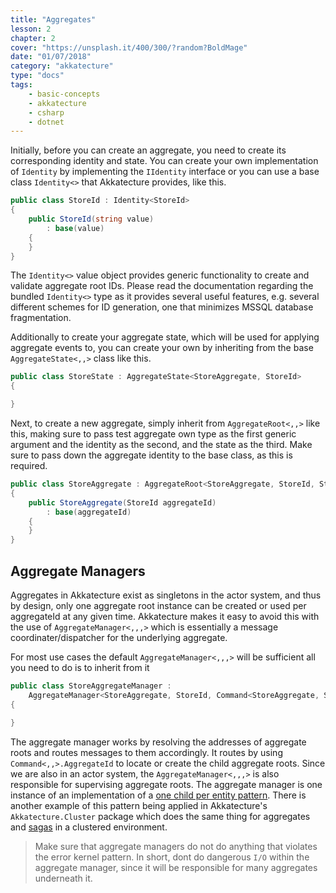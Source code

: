 ```yaml
---
title: "Aggregates"
lesson: 2
chapter: 2
cover: "https://unsplash.it/400/300/?random?BoldMage"
date: "01/07/2018"
category: "akkatecture"
type: "docs"
tags:
    - basic-concepts
    - akkatecture
    - csharp
    - dotnet
---
```


Initially, before you can create an aggregate, you need to create its corresponding 
identity and state. You can create your own implementation of `Identity` by implementing the
`IIdentity` interface or you can use a base class `Identity<>` that
Akkatecture provides, like this.


```csharp
public class StoreId : Identity<StoreId>
{
    public StoreId(string value)
        : base(value)
    {
    }
}
```

The `Identity<>` value object provides generic functionality to create and validate aggregate root IDs. Please read the documentation regarding the bundled `Identity<>` type as it provides several useful features, e.g. several different schemes for ID generation, one that minimizes MSSQL database fragmentation.

Additionally to create your aggregate state, which will be used for applying aggregate events to, you can create your own by inheriting from the base `AggregateState<,,>` class like this.

```csharp
public class StoreState : AggregateState<StoreAggregate, StoreId>
{

}
```

Next, to create a new aggregate, simply inherit from `AggregateRoot<,,>` like this, making sure to pass test aggregate own type as the first generic argument and the identity as the second, and the state as the third. Make sure to pass down the aggregate identity to the base class, as this is required.

```csharp
public class StoreAggregate : AggregateRoot<StoreAggregate, StoreId, StoreState>
{
    public StoreAggregate(StoreId aggregateId)
        : base(aggregateId)
    {
    }
}
```


## Aggregate Managers

Aggregates in Akkatecture exist as singletons in the actor system, and thus by design, only one aggregate root instance can be created or used per aggregateId at any given time. Akkatecture makes it easy to avoid this with the use of `AggregateManager<,,,>` which is essentially a message coordinater/dispatcher for the underlying aggregate.


For most use cases the default `AggregateManager<,,,>` will be sufficient all you need to do is to inherit from it

```csharp
public class StoreAggregateManager : 
    AggregateManager<StoreAggregate, StoreId, Command<StoreAggregate, StoreId>>
{
        
}
```

The aggregate manager works by resolving the addresses of aggregate roots and routes messages to them accordingly. It routes by using `Command<,,>.AggregateId` to locate or create the child aggregate roots. Since we are also in an actor system, the `AggregateManager<,,,>` is also responsible for supervising aggregate roots. The aggregate manager is one instance of an implementation of a [one child per entity pattern](https://gigi.nullneuron.net/gigilabs/child-per-entity-pattern-in-akka-net/). There is another example of this pattern being applied in Akkatecture's `Akkatecture.Cluster` package which does the same thing for aggregates and [sagas](/docs/sagas) in a clustered environment.

> Make sure that aggregate managers do not do anything that violates the error kernel pattern. In short, dont do dangerous `I/O` within the aggregate manager, since it will be responsible for many aggregates underneath it.
